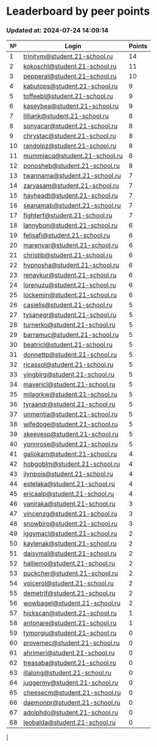 # Leaderboard by peer points

### Updated at: 2024-07-24 14:09:14

| № | Login | Points |
|---|-------|--------|
|1|trinitym@student.21-school.ru|14|
|2|kokoschl@student.21-school.ru|11|
|3|pepperal@student.21-school.ru|10|
|4|kabutops@student.21-school.ru|9|
|5|toffeebl@student.21-school.ru|9|
|6|kaseybea@student.21-school.ru|9|
|7|lilliank@student.21-school.ru|8|
|8|sonyacar@student.21-school.ru|8|
|9|chrystac@student.21-school.ru|8|
|10|randolpz@student.21-school.ru|8|
|11|mummjacq@student.21-school.ru|8|
|12|ponosheb@student.21-school.ru|8|
|13|twannama@student.21-school.ru|7|
|14|zaryasam@student.21-school.ru|7|
|15|hayheadt@student.21-school.ru|7|
|16|seanamab@student.21-school.ru|7|
|17|fighterf@student.21-school.ru|7|
|18|lannybon@student.21-school.ru|6|
|19|felisafi@student.21-school.ru|6|
|20|marenvar@student.21-school.ru|6|
|21|christib@student.21-school.ru|6|
|22|hypnosha@student.21-school.ru|6|
|23|renaykur@student.21-school.ru|6|
|24|lorenuzu@student.21-school.ru|6|
|25|lockemin@student.21-school.ru|6|
|26|casielis@student.21-school.ru|5|
|27|tysanegr@student.21-school.ru|5|
|28|turnerko@student.21-school.ru|5|
|29|barramuc@student.21-school.ru|5|
|30|beatricl@student.21-school.ru|5|
|31|donnettp@student.21-school.ru|5|
|32|ricassol@student.21-school.ru|5|
|33|yingbirg@student.21-school.ru|5|
|34|mavericl@student.21-school.ru|5|
|35|milagrkw@student.21-school.ru|5|
|36|tyraandr@student.21-school.ru|5|
|37|unmentia@student.21-school.ru|5|
|38|wifedoge@student.21-school.ru|5|
|39|skeevesp@student.21-school.ru|5|
|40|yonnrose@student.21-school.ru|5|
|41|galiokam@student.21-school.ru|4|
|42|hobgoblm@student.21-school.ru|4|
|43|ilynpois@student.21-school.ru|4|
|44|estelaka@student.21-school.ru|4|
|45|ericaalp@student.21-school.ru|4|
|46|yaniraka@student.21-school.ru|3|
|47|vincenzg@student.21-school.ru|3|
|48|snowbiro@student.21-school.ru|3|
|49|iggymacl@student.21-school.ru|2|
|50|kaylenak@student.21-school.ru|2|
|51|daisymal@student.21-school.ru|2|
|52|halliemo@student.21-school.ru|2|
|53|puckcher@student.21-school.ru|2|
|54|voicerol@student.21-school.ru|2|
|55|demetrif@student.21-school.ru|2|
|56|wowbagel@student.21-school.ru|2|
|57|hickscan@student.21-school.ru|1|
|58|antonare@student.21-school.ru|1|
|59|tymorgiu@student.21-school.ru|0|
|60|provemec@student.21-school.ru|0|
|61|ahrimeri@student.21-school.ru|0|
|62|treasaba@student.21-school.ru|0|
|63|illalong@student.21-school.ru|0|
|64|juggermy@student.21-school.ru|0|
|65|cheesecm@student.21-school.ru|0|
|66|daemonpr@student.21-school.ru|0|
|67|adolphdo@student.21-school.ru|0|
|68|leobalda@student.21-school.ru|0|
|
